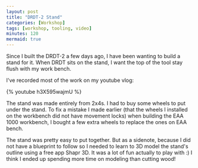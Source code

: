 ```yaml
---
layout: post
title: "DRDT-2 Stand"
categories: [Workshop]
tags: [workshop, tooling, video]
minutes: 120
mermaid: true
---
```


Since I built the DRDT-2 a few days ago, I have been wanting to build a stand for it. When DRDT sits on the stand, I want the top of the tool stay flush with my work bench.

I've recorded most of the work on my youtube vlog:

{% youtube h3X595wajmU %}

The stand was made entirely from 2x4s. I had to buy some wheels to put under the stand. To fix a mistake I made earlier (that the wheels I installed on
the workbench did not have movement locks) when building the EAA 1000 workbench, I bought a few extra wheels to replace the ones on EAA bench.

The stand was pretty easy to put together. But as a sidenote, because I did not have a blueprint to follow so I needed to learn to 3D model the
stand's outline using a free app Shapr 3D. It was a lot of fun actually to play with :) I think I ended up spending more time on modeling than
cutting wood!
